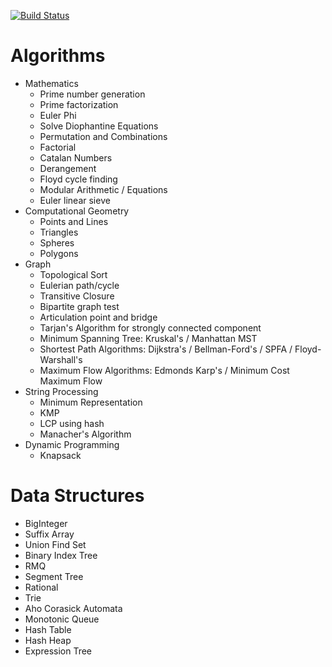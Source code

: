 [![Build Status](https://travis-ci.org/Ra1nWarden/Algorithms_And_Data_Structures.svg?branch=master)](https://travis-ci.org/Ra1nWarden/Algorithms_And_Data_Structures)
# Algorithms
- Mathematics
  - Prime number generation
  - Prime factorization
  - Euler Phi
  - Solve Diophantine Equations
  - Permutation and Combinations
  - Factorial
  - Catalan Numbers
  - Derangement
  - Floyd cycle finding
  - Modular Arithmetic / Equations
  - Euler linear sieve
- Computational Geometry
  - Points and Lines
  - Triangles
  - Spheres
  - Polygons
- Graph
  - Topological Sort
  - Eulerian path/cycle
  - Transitive Closure
  - Bipartite graph test
  - Articulation point and bridge
  - Tarjan's Algorithm for strongly connected component
  - Minimum Spanning Tree: Kruskal's / Manhattan MST
  - Shortest Path Algorithms: Dijkstra's / Bellman-Ford's / SPFA / Floyd-Warshall's
  - Maximum Flow Algorithms: Edmonds Karp's / Minimum Cost Maximum Flow
- String Processing
  - Minimum Representation
  - KMP
  - LCP using hash
  - Manacher's Algorithm
- Dynamic Programming
  - Knapsack

# Data Structures
- BigInteger
- Suffix Array
- Union Find Set
- Binary Index Tree
- RMQ
- Segment Tree
- Rational
- Trie
- Aho Corasick Automata
- Monotonic Queue
- Hash Table
- Hash Heap
- Expression Tree
